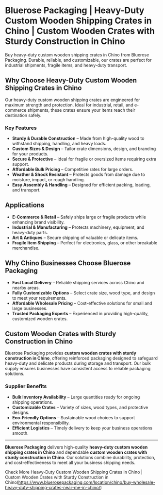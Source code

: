 # Bluerose Packaging | Heavy-Duty Custom Wooden Shipping Crates in Chino | Custom Wooden Crates with Sturdy Construction in Chino

Buy heavy-duty custom wooden shipping crates in Chino from Bluerose Packaging. Durable, reliable, and customizable, our crates are perfect for industrial shipments, fragile items, and heavy-duty transport.

## Why Choose Heavy-Duty Custom Wooden Shipping Crates in Chino

Our heavy-duty custom wooden shipping crates are engineered for maximum strength and protection. Ideal for industrial, retail, and e-commerce shipments, these crates ensure your items reach their destination safely.

### Key Features

- **Sturdy & Durable Construction** – Made from high-quality wood to withstand shipping, handling, and heavy loads.  
- **Custom Sizes & Design** – Tailor crate dimensions, design, and branding for your products.  
- **Secure & Protective** – Ideal for fragile or oversized items requiring extra support.  
- **Affordable Bulk Pricing** – Competitive rates for large orders.  
- **Weather & Shock Resistant** – Protects goods from damage due to moisture, impact, or rough handling.  
- **Easy Assembly & Handling** – Designed for efficient packing, loading, and transport.  

## Applications

- **E-Commerce & Retail** – Safely ships large or fragile products while enhancing brand visibility.  
- **Industrial & Manufacturing** – Protects machinery, equipment, and heavy-duty parts.  
- **Art & Antiques** – Secure shipping of valuable or delicate items.  
- **Fragile Item Shipping** – Perfect for electronics, glass, or other breakable merchandise.  

## Why Chino Businesses Choose Bluerose Packaging

- **Fast Local Delivery** – Reliable shipping services across Chino and nearby areas.  
- **Fully Customizable Options** – Select crate size, wood type, and design to meet your requirements.  
- **Affordable Wholesale Pricing** – Cost-effective solutions for small and large businesses.  
- **Trusted Packaging Experts** – Experienced in providing high-quality, customized wooden crates.  

## Custom Wooden Crates with Sturdy Construction in Chino

Bluerose Packaging provides **custom wooden crates with sturdy construction in Chino**, offering reinforced packaging designed to safeguard heavy-duty and delicate products during storage and transport. Our bulk supply ensures businesses have consistent access to reliable packaging solutions.

### Supplier Benefits

- **Bulk Inventory Availability** – Large quantities ready for ongoing shipping operations.  
- **Customizable Crates** – Variety of sizes, wood types, and protective designs.  
- **Eco-Friendly Options** – Sustainable wood choices to support environmental responsibility.  
- **Efficient Logistics** – Timely delivery to keep your business operations smooth.  

---

**Bluerose Packaging** delivers high-quality **heavy-duty custom wooden shipping crates in Chino** and dependable **custom wooden crates with sturdy construction in Chino**. Our solutions combine durability, protection, and cost-effectiveness to meet all your business shipping needs.

Check More Heavy-Duty Custom Wooden Shipping Crates in Chino | Custom Wooden Crates with Sturdy Construction in Chino(https://www.bluerosepackaging.com/location/chino/buy-wholesale-heavy-duty-shipping-crates-near-me-in-chino/)
  
